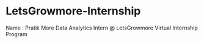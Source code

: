 # LetsGrowmore-Internship
Name : Pratik More
Data Analytics Intern @ LetsGrowmore
Virtual Internship Program
